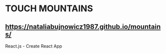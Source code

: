  # TOUCH MOUNTAINS
 ## https://nataliabujnowicz1987.github.io/mountains/
 
 
 React.js - Create React App
